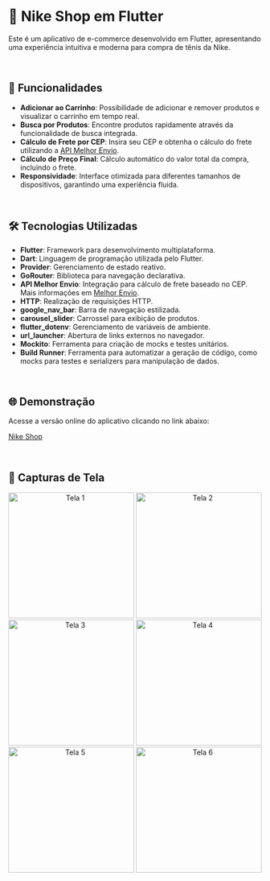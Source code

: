 # 🏬 Nike Shop em Flutter

Este é um aplicativo de e-commerce desenvolvido em Flutter, apresentando uma experiência intuitiva e moderna para compra de tênis da Nike.

<br>

## 🚀 Funcionalidades

- **Adicionar ao Carrinho**: Possibilidade de adicionar e remover produtos e visualizar o carrinho em tempo real.
- **Busca por Produtos**: Encontre produtos rapidamente através da funcionalidade de busca integrada.
- **Cálculo de Frete por CEP**: Insira seu CEP e obtenha o cálculo do frete utilizando a [API Melhor Envio](https://docs.melhorenvio.com.br/docs/introducao-a-api).
- **Cálculo de Preço Final**: Cálculo automático do valor total da compra, incluindo o frete.
- **Responsividade**: Interface otimizada para diferentes tamanhos de dispositivos, garantindo uma experiência fluida.

<br>

## 🛠️ Tecnologias Utilizadas

- **Flutter**: Framework para desenvolvimento multiplataforma.
- **Dart**: Linguagem de programação utilizada pelo Flutter.
- **Provider**: Gerenciamento de estado reativo.
- **GoRouter**: Biblioteca para navegação declarativa.
- **API Melhor Envio**: Integração para cálculo de frete baseado no CEP. Mais informações em [Melhor Envio](https://docs.melhorenvio.com.br/docs/introducao-a-api).
- **HTTP**: Realização de requisições HTTP.
- **google_nav_bar**: Barra de navegação estilizada.
- **carousel_slider**: Carrossel para exibição de produtos.
- **flutter_dotenv**: Gerenciamento de variáveis de ambiente.
- **url_launcher**: Abertura de links externos no navegador.
- **Mockito**: Ferramenta para criação de mocks e testes unitários.
- **Build Runner**: Ferramenta para automatizar a geração de código, como mocks para testes e serializers para manipulação de dados.
 
<br>

## 🌐 Demonstração

Acesse a versão online do aplicativo clicando no link abaixo:

[Nike Shop](https://virtual-cell-phone.vercel.app/app/Nike%20Shop)

<br>

## 📱 Capturas de Tela

<p align="center">
  <img src="https://github.com/user-attachments/assets/45ac78c9-b4cc-42d1-9dd0-96a956ca2f3c" alt="Tela 1" width="250"/>
  <img src="https://github.com/user-attachments/assets/db38b8f1-691f-4e09-a30d-911513d58380" alt="Tela 2" width="250"/>
  <img src="https://github.com/user-attachments/assets/600c0f00-ff32-4634-bb7e-c89bea9c4bc5" alt="Tela 3" width="250"/>
  <img src="https://github.com/user-attachments/assets/86207f63-7718-4488-89b9-b47097bca771" alt="Tela 4" width="250"/>
  <img src="https://github.com/user-attachments/assets/d78ba9dc-c18e-4d5c-80ca-464dc90e6f36" alt="Tela 5" width="250"/>
  <img src="https://github.com/user-attachments/assets/b45f26fc-2baa-4814-aef5-24d70d58381d" alt="Tela 6" width="250"/>
</p>

